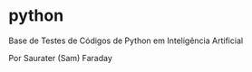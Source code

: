 # python
Base de Testes de Códigos de Python em Inteligência Artificial

Por Saurater (Sam) Faraday
